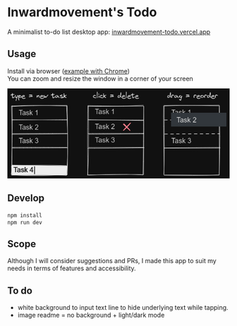 # Inwardmovement's Todo
A minimalist to-do list desktop app: [inwardmovement-todo.vercel.app](https://inwardmovement-todo.vercel.app/)

## Usage
Install via browser ([example with Chrome](https://support.google.com/chrome/answer/9658361))  
You can zoom and resize the window in a corner of your screen

![Usage](usage.png)

## Develop
```
npm install
npm run dev
```

## Scope
Although I will consider suggestions and PRs, I made this app to suit my needs in terms of features and accessibility.

## To do
- white background to input text line to hide underlying text while tapping.
- image readme = no background + light/dark mode
